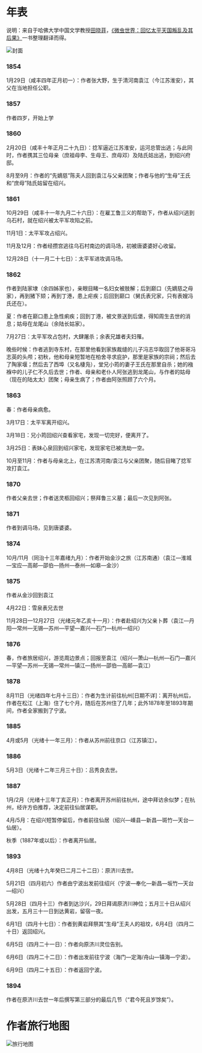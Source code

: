 # 年表

说明：来自于哈佛大学中国文学教授[田晓菲](https://zh.wikipedia.org/zh-hans/%E7%94%B0%E6%99%93%E8%8F%B2])，[《微虫世界：回忆太平天国叛乱及其后果》](https://uwapress.uw.edu/book/9780295993188/the-world-of-a-tiny-insect/)一书整理翻译而得。

![封面]("https://github.com/lzqwebsoft/The-World-of-a-Tiny-Insect/blob/main/cover.jpg?raw=true")

### 1854

1月29日（咸丰四年正月初一）：作者张大野，生于清河南袁江（今江苏淮安），其父在当地担任公职。

### 1857

作者四岁，开始上学

### 1860

2月20日（咸丰十年正月二十九日）：捻军逼近江苏淮安，运河总管出逃；与此同时，作者携其三位母亲（庶祖母李、生母王、庶母邓）及陆氏姑出逃，到绍兴府邸。

8月至9月：作者的“先嫡慈”陈夫人回到袁江与父亲团聚；作者与他的“生母”王氏和“庶母”陆氏姑留在绍兴。

### 1861

10月29日（咸丰十一年九月二十六日）：在雇工鲁三义的帮助下，作者从绍兴逃到乌石村，就在绍兴被太平军攻陷之前。

11月1日：太平军攻占绍兴。

11月及12月：作者经攒宫逃往乌石村南边的调马场，初被唐婆婆好心收留。

12月28日（十一月二十七日）：太平军进攻调马场。

### 1862

作者到陆家埭（余四姊家也），亲眼目睹一名妇女被肢解；后到巅口（先嫡慈之母家），再到猪下颏；再到丁港，患上疟疾；后回到巅口（舅氏表兄家，只有表嫂冯氏还在）。

夏：作者在巅口患上急性痢疾；回到丁港，被文景送到后堡，得知周生去世的消息；姑母在龙尾山（余陆长姑家）。

7月27日：太平军攻占包村，大肆屠杀；余表兄雄者夫妇罹。

晚些时候：作者逃到寺东村，在那里他看到家族裁缝的儿子冯志华取回了他哥哥冯志英的头颅；初秋，他和母亲短暂地在柏舍寻求庇护，那里是家族的宗祠；然后去了陶家堰；然后去了西埠（又名棲凫），堂兄小筠的妻子王氏在那里自杀；她的襁褓中的儿子仁不久后去世；作者、母亲和老仆人阿张逃到龙尾山，与作者的姑母（现在的陆太太）团聚；母亲生病了；作者由阿张照顾了六个月。

### 1863

春：作者母亲病愈。

3月17日：太平军离开绍兴。

3月18日：兄小筠回绍兴查看家宅，发现一切完好，便离开了。

3月25日：表妹心泉回到绍兴家宅，发现家宅已被洗劫一空。

10月至11月：作者与母亲北上，在江苏清河南/袁江与父亲团聚，随后目睹了捻军攻打袁江。

### 1870

作者父亲去世；作者送灵柩回绍兴；祭拜鲁三义墓；最后一次见到阿张。

### 1871

作者到调马场，见到唐婆婆。

### 1874

10月/11月（同治十三年嘉绪九月）：作者开始金沙之旅（江苏南通）（袁江—淮城—宝应—高邮—邵伯—扬州—泰州—如皋—金沙）

### 1875

作者从金沙回到袁江

4月22日：雪泉表兄去世

11月28日—12月27日（光绪元年乙亥十一月）：作者赴绍兴为父亲卜葬（袁江—丹阳—常州—无锡—苏州—平望—嘉兴—石门—杭州—绍兴）


### 1876

春，作者旅居绍兴，游览周边景点；回报至袁江（绍兴—萧山—杭州—石门—嘉兴—平望—苏州—无锡—常州—镇江—扬州—邵伯—高邮—袁江）

### 1878

8月11日（光绪四年七月十三日）：作者为生计前往杭州[日期不详]：离开杭州后，作者在松江（上海）住了七个月，随后在苏州住了几年；此外1878年至1893年期间，作者全家搬到了宁波。

### 1885

4月或5月（光绪十一年三月）：作者从苏州前往京口（江苏镇江）。

### 1886

5月3日（光绪十二年三月三十日）：吕秀良去世。

### 1887

1月/2月（光绪十三年丁亥正月）：作者离开苏州前往杭州，途中拜访余似梦；在杭州，经许方伯推荐，决定前往仙居谋职。

4月/5月：在绍兴短暂停留后，作者前往仙居（绍兴—嵊县—新昌—斑竹—天台—仙居）。

秋季（1887年或以后）：作者离开仙居。


### 1893

4月8日（光绪十九年癸巳二月二十二日）：原济川去世。

5月21日（四月初六）作者由宁波出发前往绍兴（宁波—奉化—新昌—坂竹—天台—绍兴）

5月28日（四月十三）作者到达沙兴，29日拜谒原济川神位；五月三十日从绍兴出发，五月三十一日到达黄岩，留宿一夜。

6月1日（四月十七日）：作者到黄岩拜祭其“生母”王夫人的祖坟，6月4日（四月二十日）返回绍兴。

6月5日（四月二十一日）：作者向原济川灵位告别。

6月6日（四月二十二日）：作者出发前往宁波（海门—定海/舟山—镇海—宁波）。

6月9日（四月二十五日）：作者返回宁波。

### 1894

作者在原济川去世一年后撰写第三部分的最后几节（“君今死且岁馀矣”）。

# 作者旅行地图

![旅行地图]("https://github.com/lzqwebsoft/The-World-of-a-Tiny-Insect/blob/f161665cf6cebe5d6ab084f862d015302b9c32e6/map.png?raw=true")